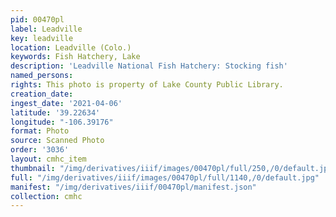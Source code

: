 ```yaml
---
pid: 00470pl
label: Leadville
key: leadville
location: Leadville (Colo.)
keywords: Fish Hatchery, Lake
description: 'Leadville National Fish Hatchery: Stocking fish'
named_persons: 
rights: This photo is property of Lake County Public Library.
creation_date: 
ingest_date: '2021-04-06'
latitude: '39.22634'
longitude: "-106.39176"
format: Photo
source: Scanned Photo
order: '3036'
layout: cmhc_item
thumbnail: "/img/derivatives/iiif/images/00470pl/full/250,/0/default.jpg"
full: "/img/derivatives/iiif/images/00470pl/full/1140,/0/default.jpg"
manifest: "/img/derivatives/iiif/00470pl/manifest.json"
collection: cmhc
---
```

